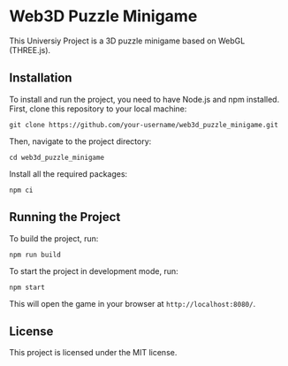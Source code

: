 # Web3D Puzzle Minigame

This Universiy Project is a 3D puzzle minigame based on WebGL (THREE.js).

## Installation

To install and run the project, you need to have Node.js and npm installed. First, clone this repository to your local machine:

```
git clone https://github.com/your-username/web3d_puzzle_minigame.git
```

Then, navigate to the project directory:

```
cd web3d_puzzle_minigame
```

Install all the required packages:

```
npm ci
```

## Running the Project

To build the project, run:

```
npm run build
```

To start the project in development mode, run:

```
npm start
```

This will open the game in your browser at `http://localhost:8080/`.

## License

This project is licensed under the MIT license.